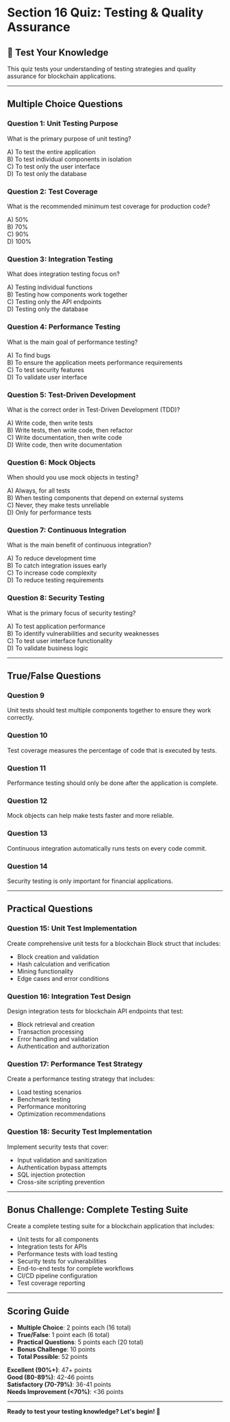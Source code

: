 # Section 16 Quiz: Testing & Quality Assurance

## 📝 Test Your Knowledge

This quiz tests your understanding of testing strategies and quality assurance for blockchain applications.

---

## **Multiple Choice Questions**

### **Question 1: Unit Testing Purpose**
What is the primary purpose of unit testing?

A) To test the entire application  
B) To test individual components in isolation  
C) To test only the user interface  
D) To test only the database

### **Question 2: Test Coverage**
What is the recommended minimum test coverage for production code?

A) 50%  
B) 70%  
C) 90%  
D) 100%

### **Question 3: Integration Testing**
What does integration testing focus on?

A) Testing individual functions  
B) Testing how components work together  
C) Testing only the API endpoints  
D) Testing only the database

### **Question 4: Performance Testing**
What is the main goal of performance testing?

A) To find bugs  
B) To ensure the application meets performance requirements  
C) To test security features  
D) To validate user interface

### **Question 5: Test-Driven Development**
What is the correct order in Test-Driven Development (TDD)?

A) Write code, then write tests  
B) Write tests, then write code, then refactor  
C) Write documentation, then write code  
D) Write code, then write documentation

### **Question 6: Mock Objects**
When should you use mock objects in testing?

A) Always, for all tests  
B) When testing components that depend on external systems  
C) Never, they make tests unreliable  
D) Only for performance tests

### **Question 7: Continuous Integration**
What is the main benefit of continuous integration?

A) To reduce development time  
B) To catch integration issues early  
C) To increase code complexity  
D) To reduce testing requirements

### **Question 8: Security Testing**
What is the primary focus of security testing?

A) To test application performance  
B) To identify vulnerabilities and security weaknesses  
C) To test user interface functionality  
D) To validate business logic

---

## **True/False Questions**

### **Question 9**
Unit tests should test multiple components together to ensure they work correctly.

### **Question 10**
Test coverage measures the percentage of code that is executed by tests.

### **Question 11**
Performance testing should only be done after the application is complete.

### **Question 12**
Mock objects can help make tests faster and more reliable.

### **Question 13**
Continuous integration automatically runs tests on every code commit.

### **Question 14**
Security testing is only important for financial applications.

---

## **Practical Questions**

### **Question 15: Unit Test Implementation**
Create comprehensive unit tests for a blockchain Block struct that includes:
- Block creation and validation
- Hash calculation and verification
- Mining functionality
- Edge cases and error conditions

### **Question 16: Integration Test Design**
Design integration tests for blockchain API endpoints that test:
- Block retrieval and creation
- Transaction processing
- Error handling and validation
- Authentication and authorization

### **Question 17: Performance Test Strategy**
Create a performance testing strategy that includes:
- Load testing scenarios
- Benchmark testing
- Performance monitoring
- Optimization recommendations

### **Question 18: Security Test Implementation**
Implement security tests that cover:
- Input validation and sanitization
- Authentication bypass attempts
- SQL injection protection
- Cross-site scripting prevention

---

## **Bonus Challenge: Complete Testing Suite**

Create a complete testing suite for a blockchain application that includes:
- Unit tests for all components
- Integration tests for APIs
- Performance tests with load testing
- Security tests for vulnerabilities
- End-to-end tests for complete workflows
- CI/CD pipeline configuration
- Test coverage reporting

---

## **Scoring Guide**

- **Multiple Choice**: 2 points each (16 total)
- **True/False**: 1 point each (6 total)
- **Practical Questions**: 5 points each (20 total)
- **Bonus Challenge**: 10 points
- **Total Possible**: 52 points

**Excellent (90%+)**: 47+ points  
**Good (80-89%)**: 42-46 points  
**Satisfactory (70-79%)**: 36-41 points  
**Needs Improvement (<70%)**: <36 points

---

**Ready to test your testing knowledge? Let's begin! 🚀**
